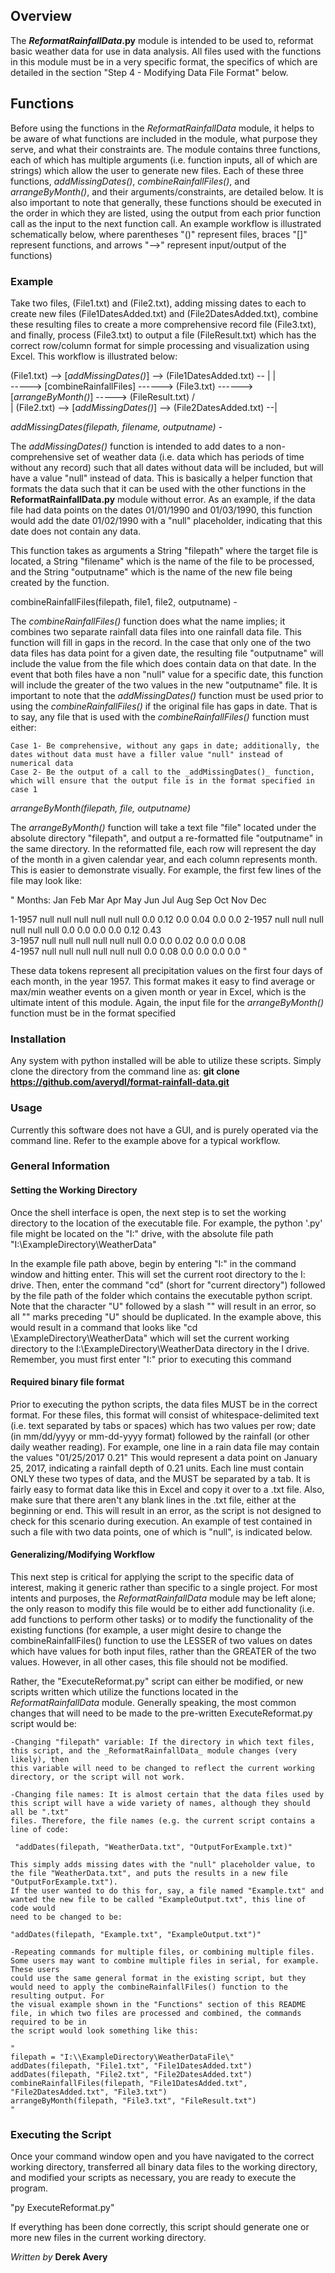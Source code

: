 ## Overview

The ___ReformatRainfallData_.py__ module is intended to be used to, reformat basic weather data for use in data analysis. All files
used with the functions in this module must be in a very specific format, the specifics of which are detailed in 
the section "Step 4 - Modifying Data File Format" below. 

## Functions

Before using the functions in the _ReformatRainfallData_ module, it helps to be aware of what functions are included
in the module, what purpose they serve, and what their constraints are. The module contains three functions, each of 
which has multiple arguments (i.e. function inputs, all of which are strings) which allow the user to generate new files. Each of 
these three functions, _addMissingDates()_, _combineRainfallFiles()_, and _arrangeByMonth()_, and their arguments/constraints, 
are detailed below. It is also important to note that generally, these functions should be executed in the order in which they
are listed, using the output from each prior function call as the input to the next function call. An example workflow is illustrated schematically below, where parentheses "()" represent files, braces "[]" represent functions, and arrows "-->" represent input/output of the functions)

### Example 
Take two files, (File1.txt) and (File2.txt), adding missing dates to each to create new files (File1DatesAdded.txt) and (File2DatesAdded.txt), 
combine these resulting files to create a more comprehensive record file (File3.txt), and finally, process (File3.txt) to output a file
(FileResult.txt) which has the correct row/column format for simple processing and visualization using Excel. This workflow is illustrated
below:



(File1.txt) --> [_addMissingDates()_] --> (File1DatesAdded.txt) --
						                |
							        |
						                 \
						                  -----> [combineRainfallFiles] ------> (File3.txt) ------> [_arrangeByMonth()_] -----> (FileResult.txt)
						       	         /	 
							        |
(File2.txt) --> [_addMissingDates()_] --> (File2DatesAdded.txt) --|



_addMissingDates(filepath, filename, outputname)_ - 

The _addMissingDates()_ function is intended to add dates to a non-comprehensive set of weather data (i.e. data which has periods of time 
without any record) such that all dates without data will be included, but will have a value "null" instead of data. This is basically
a helper function that formats the data such that it can be used with the other functions in the __ReformatRainfallData.py__ module without error.
As an example, if the data file had data points on the dates 01/01/1990 and 01/03/1990, this function would add the date 01/02/1990 with a "null" 
placeholder, indicating that this date does not contain any data.

This function takes as arguments a String "filepath" where the target file is located, a String "filename" which is the name of the 
file to be processed, and the String "outputname" which is the name of the new file being created by the function. 


combineRainfallFiles(filepath, file1, file2, outputname) - 

The _combineRainfallFiles()_ function does what the name implies; it combines two separate rainfall data files into one rainfall 
data file. This function will fill in gaps in the record. In the case that only one of the two data files has data point for a given date, 
the resulting file "outputname" will include the value from the file which does contain data on that date. In the event that both files have a 
non "null" value for a specific date, this function will include the greater of the two values in the new "outputname" file. It is important to 
note that the _addMissingDates()_ function must be used prior to using the _combineRainfallFiles()_ if the original file has gaps in date. That is 
to say, any file that is used with the _combineRainfallFiles()_ function must either:

	Case 1- Be comprehensive, without any gaps in date; additionally, the dates without data must have a filler value "null" instead of numerical data
	Case 2- Be the output of a call to the _addMissingDates()_ function, which will ensure that the output file is in the format specified in case 1

_arrangeByMonth(filepath, file, outputname)_

The _arrangeByMonth()_ function will take a text file "file" located under the absolute directory "filepath", and output a re-formatted 
file "outputname" in the same directory. In the reformatted file, each row will represent the day of the month in a given calendar year, 
and each column represents month. This is easier to demonstrate visually. For example, the first few lines of the file may look like:

"
Months:	Jan	Feb	Mar	Apr	May	Jun	Jul	Aug	Sep	Oct	Nov	Dec	

1-1957	null	null	null	null	null	null	0.0	0.12	0.0	0.04	0.0	0.0	
2-1957	null	null	null	null	null	null	0.0	0.0	0.0	0.0	0.12	0.43	
3-1957	null	null	null	null	null	null	0.0	0.0	0.02	0.0	0.0	0.08	
4-1957	null	null	null	null	null	null	0.0	0.08	0.0	0.0	0.0	0.0	
"

These data tokens represent all precipitation values on the first four days of each month, in the year 1957. This format makes it easy to find
average or max/min weather events on a given month or year in Excel, which is the ultimate intent of this module. Again, the input file 
for the _arrangeByMonth()_ function must be in the format specified


### Installation

Any system with python installed will be able to utilize these scripts. Simply clone the directory from the command line as:
__git clone https://github.com/averydl/format-rainfall-data.git__

### Usage

Currently this software does not have a GUI, and is purely operated via the command line. Refer to the example above for a typical workflow.

### General Information

#### Setting the Working Directory

Once the shell interface is open, the next step is to set the working directory to the location of the
executable file. For example, the python '.py' file might be located on the "I:" drive, with the absolute 
file path "I:\ExampleDirectory\WeatherData"

In the example file path above, begin by entering "I:" in the command window and hitting enter. This will set the
current root directory to the I: drive. Then, enter the command "cd" (short for "current directory") 
followed by the file path of the folder which contains the executable python script. Note that the character "U"
followed by a slash "\" will result in an error, so all "\" marks preceding "U" should be duplicated. In the example above, 
this would result in a command that looks like "cd \\ExampleDirectory\WeatherData" which will set the current working directory
to the I:\ExampleDirectory\WeatherData directory in the I drive. Remember, you must first enter "I:" prior to executing this command

#### Required binary file format

Prior to executing the python scripts, the data files MUST be in the correct format. For these files, this format will consist
of whitespace-delimited text (i.e. text separated by tabs or spaces) which has two values per row; date (in mm/dd/yyyy or mm-dd-yyyy format) followed
by the rainfall (or other daily weather reading). For example, one line in a rain data file may contain the values "01/25/2017	0.21"
This would represent a data point on January 25, 2017, indicating a rainfall depth of 0.21 units. Each line must contain ONLY these two 
types of data, and the MUST be separated by a tab. It is fairly easy to format data like this in Excel and copy it over to a .txt file. Also, make
sure that there aren't any blank lines in the .txt file, either at the beginning or end. This will result in an error, as the script is not designed
to check for this scenario during execution. An example of test contained in such a file with two data points, one of which is "null", is indicated below.

#### Generalizing/Modifying Workflow

This next step is critical for applying the script to the specific data of interest, making it generic rather than specific to a single project. 
For most intents and purposes, the _ReformatRainfallData_ module may be left alone; the only
reason to modify this file would be to either add functionality (i.e. add functions to perform other tasks) or to modify the functionality
of the existing functions (for example, a user might desire to change the combineRainfallFiles() function to use the LESSER of two values
on dates which have values for both input files, rather than the GREATER of the two values. However, in all other cases, this file should
not be modified. 

Rather, the "ExecuteReformat.py" script can either be modified, or new scripts written which utilize the functions located in the _ReformatRainfallData_
module. Generally speaking, the most common changes that will need to be made to the pre-written ExecuteReformat.py script would be:

	-Changing "filepath" variable: If the directory in which text files, this script, and the _ReformatRainfallData_ module changes (very likely), then
	this variable will need to be changed to reflect the current working directory, or the script will not work.

	-Changing file names: It is almost certain that the data files used by this script will have a wide variety of names, although they should all be ".txt"
	files. Therefore, the file names (e.g. the current script contains a line of code:

	 "addDates(filepath, "WeatherData.txt", "OutputForExample.txt)" 

	This simply adds missing dates with the "null" placeholder value, to the file "WeatherData.txt", and puts the results in a new file "OutputForExample.txt"). 
	If the user wanted to do this for, say, a file named "Example.txt" and wanted the new file to be called "ExampleOutput.txt", this line of code would
	need to be changed to be:

	"addDates(filepath, "Example.txt", "ExampleOutput.txt")"

	-Repeating commands for multiple files, or combining multiple files. Some users may want to combine multiple files in serial, for example. These users
	could use the same general format in the existing script, but they would need to apply the combineRainfallFiles() function to the resulting output. For 
	the visual example shown in the "Functions" section of this README file, in which two files are processed and combined, the commands required to be in 
	the script would look something like this:

	"
	filepath = "I:\\ExampleDirectory\WeatherDataFile\"
	addDates(filepath, "File1.txt", "File1DatesAdded.txt")
	addDates(filepath, "File2.txt", "File2DatesAdded.txt")
	combineRainfallFiles(filepath, "File1DatesAdded.txt", "File2DatesAdded.txt", "File3.txt")
	arrangeByMonth(filepath, "File3.txt", "FileResult.txt")
	"

### Executing the Script
Once your command window open and you have navigated to the correct working directory, transferred all binary data files to the working directory, 
and modified your scripts as necessary, you are ready to execute the program.

"py ExecuteReformat.py"

If everything has been done correctly, this script should generate one or more new files in the current working directory.

_Written by_ __Derek Avery__

